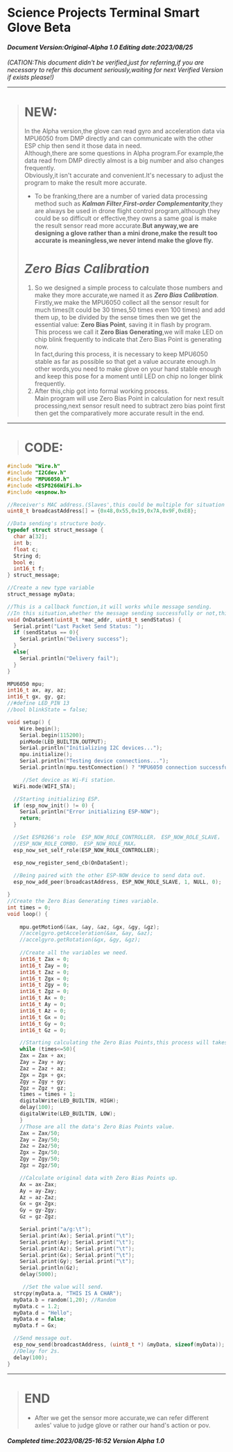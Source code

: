# **Science Projects Terminal Smart Glove Beta**
#### _Document Version:Original-Alpha 1.0  Editing date:2023/08/25_  
_(CATION:This document didn't be verified,just for referring,if you are necessary to refer this document seriously,waiting for next Verified Version if exists please!)_
***

># **NEW:**
> In the Alpha version,the glove can read gyro and acceleration data via MPU6050 from DMP directly and can communicate with the other ESP chip then send it those data in need.  
Although,there are some questions in Alpha program.For example,the data read from DMP directly almost is a big number and also changes frequently.  
Obviously,it isn't accurate and convenient.It's necessary to adjust the program to make the result more accurate.
> *  To be franking,there are a number of varied data processing method such as ***Kalman Filter***,***First-order Complementarity***,they are always be used in drone flight control program,although they could be so difficult or effective,they owns a same goal is make the result sensor read more accurate.**But anyway,we are designing a glove rather than a mini drone,make the result too accurate is meaningless,we never intend make the glove fly.** 
># ***Zero Bias Calibration*** 
>1. So we designed a simple process to calculate those numbers and make they more accurate,we named it as ***Zero Bias Calibration***.  
Firstly,we make the MPU6050 collect all the sensor result for much times(It could be 30 times,50 times even 100 times) and add them up, to be divided by the sense times then we get the essential value: **Zero Bias Point**, saving it in flash by program.  
This process we call it **Zero Bias Generating**,we will make LED on chip blink frequently to indicate that Zero Bias Point is generating now.  
In fact,during this process, it is necessary to keep MPU6050 stable as far as possible so that get a value accurate enough.In other words,you need to make glove on your hand stable enough and keep this pose for a moment until LED on chip no longer blink frequently.      
>2. After this,chip got into formal working process.  
Main program will use Zero Bias Point in calculation for next result processing,next sensor result need to subtract zero bias point first then get the comparatively more accurate result in the end.

***

> # **CODE:**
```C++
#include "Wire.h"
#include "I2Cdev.h"
#include "MPU6050.h"
#include <ESP8266WiFi.h>
#include <espnow.h>

//Receiver's MAC address.(Slaves',this could be multiple for situation that there are many device need to contact.)
uint8_t broadcastAddress[] = {0x48,0x55,0x19,0x7A,0x9F,0xE8};

//Data sending's structure body.
typedef struct struct_message {
  char a[32];
  int b;
  float c;
  String d;
  bool e;
  int16_t f;
} struct_message;

//Create a new type variable
struct_message myData;

//This is a callback function,it will works while message sending.
//In this situation,whether the message sending successfully or not,this will print out in serial.
void OnDataSent(uint8_t *mac_addr, uint8_t sendStatus) {
  Serial.print("Last Packet Send Status: ");
  if (sendStatus == 0){
    Serial.println("Delivery success");
  }
  else{
    Serial.println("Delivery fail");
  }
}

MPU6050 mpu;
int16_t ax, ay, az;
int16_t gx, gy, gz;
//#define LED_PIN 13
//bool blinkState = false;

void setup() {
    Wire.begin();
    Serial.begin(115200);
    pinMode(LED_BUILTIN,OUTPUT);
    Serial.println("Initializing I2C devices...");
    mpu.initialize();
    Serial.println("Testing device connections...");
    Serial.println(mpu.testConnection() ? "MPU6050 connection successful" : "MPU6050 connection failed");

     //Set device as Wi-Fi station.
  WiFi.mode(WIFI_STA);

  //Starting initializing ESP.
  if (esp_now_init() != 0) {
    Serial.println("Error initializing ESP-NOW");
    return;
  }

  //Set ESP8266's role  ESP_NOW_ROLE_CONTROLLER， ESP_NOW_ROLE_SLAVE， 
  //ESP_NOW_ROLE_COMBO， ESP_NOW_ROLE_MAX。
  esp_now_set_self_role(ESP_NOW_ROLE_CONTROLLER);

  esp_now_register_send_cb(OnDataSent);
  
  //Being paired with the other ESP-NOW device to send data out.
  esp_now_add_peer(broadcastAddress, ESP_NOW_ROLE_SLAVE, 1, NULL, 0);

}
//Create the Zero Bias Generating times variable.
int times = 0;
void loop() {
     
    mpu.getMotion6(&ax, &ay, &az, &gx, &gy, &gz);
    //accelgyro.getAcceleration(&ax, &ay, &az);
    //accelgyro.getRotation(&gx, &gy, &gz);
    
    //Create all the variables we need.
    int16_t Zax = 0;
    int16_t Zay = 0;
    int16_t Zaz = 0;
    int16_t Zgx = 0;
    int16_t Zgy = 0; 
    int16_t Zgz = 0;
    int16_t Ax = 0;
    int16_t Ay = 0;
    int16_t Az = 0;
    int16_t Gx = 0;
    int16_t Gy = 0; 
    int16_t Gz = 0;

    //Starting calculating the Zero Bias Points,this process will takes about 5s,keep stable during this as far as possible.
    while (times<=50){
    Zax = Zax + ax;
    Zay = Zay + ay;
    Zaz = Zaz + az;
    Zgx = Zgx + gx;
    Zgy = Zgy + gy;
    Zgz = Zgz + gz;
    times = times + 1;
    digitalWrite(LED_BUILTIN, HIGH); 
    delay(100);
    digitalWrite(LED_BUILTIN, LOW); 
    }
    //Those are all the data's Zero Bias Points value.
    Zax = Zax/50;
    Zay = Zay/50;
    Zaz = Zaz/50;
    Zgx = Zgx/50;
    Zgy = Zgy/50;
    Zgz = Zgz/50;

    //Calculate original data with Zero Bias Points up.
    Ax = ax-Zax;
    Ay = ay-Zay;
    Az = az-Zaz;
    Gx = gx-Zgx;
    Gy = gy-Zgy;
    Gz = gz-Zgz;

    Serial.print("a/g:\t");
    Serial.print(Ax); Serial.print("\t");
    Serial.print(Ay); Serial.print("\t");
    Serial.print(Az); Serial.print("\t");
    Serial.print(Gx); Serial.print("\t");
    Serial.print(Gy); Serial.print("\t");
    Serial.println(Gz);
    delay(5000); 

     //Set the value will send.
  strcpy(myData.a, "THIS IS A CHAR");
  myData.b = random(1,20); //Random
  myData.c = 1.2;
  myData.d = "Hello";
  myData.e = false;
  myData.f = Gx;

  //Send message out.
  esp_now_send(broadcastAddress, (uint8_t *) &myData, sizeof(myData));
  //Delay for 2s.
  delay(100);
}
```
***
> # END
> * After we get the sensor more accurate,we can refer different axles' value to judge glove or rather our hand's action or pov.

##### Completed time:2023/08/25-16:52 Version Alpha 1.0